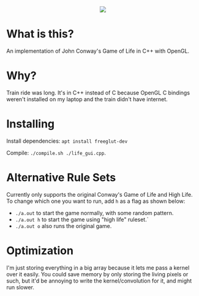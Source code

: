 
<center> <!-- you will depricate this tag over my cold dead body -->
	<img src=./gameoflife_cropped.gif></img>
</center>


# What is this?
An implementation of John Conway's Game of Life in C++ with OpenGL. 

# Why?
Train ride was long. It's in C++ instead of C because OpenGL C bindings weren't installed
on my laptop and the train didn't have internet.

# Installing
Install dependencies:
`apt install freeglut-dev`

Compile:
`./compile.sh ./life_gui.cpp`.

# Alternative Rule Sets
Currently only supports the original Conway's Game of Life and High Life. To change
which one you want to run, add `h` as a flag as shown below:

- `./a.out` to start the game normally, with some random pattern.
- `./a.out h` to start the game using "high life" ruleset.`
- `./a.out o` also runs the original game.

# Optimization
I'm just storing everything in a big array because it lets me pass a kernel over
it easily. You could save memory by only storing the living pixels or such, but
it'd be annoying to write the kernel/convolution for it, and might run slower.


